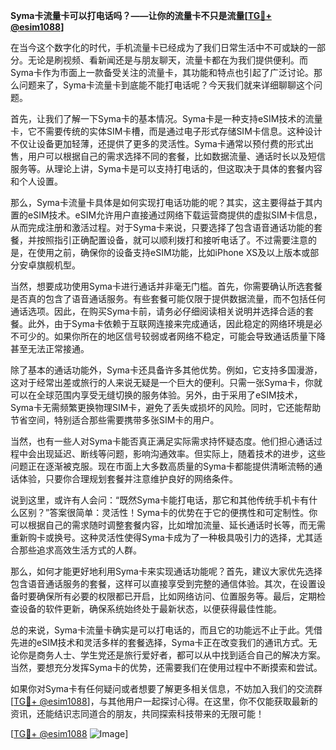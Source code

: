 **Syma卡流量卡可以打电话吗？——让你的流量卡不只是流量[[TG💪+ @esim1088](https://t.me/s/esim1088)]**

在当今这个数字化的时代，手机流量卡已经成为了我们日常生活中不可或缺的一部分。无论是刷视频、看新闻还是与朋友聊天，流量卡都在为我们提供便利。而Syma卡作为市面上一款备受关注的流量卡，其功能和特点也引起了广泛讨论。那么问题来了，Syma卡流量卡到底能不能打电话呢？今天我们就来详细聊聊这个问题。

首先，让我们了解一下Syma卡的基本情况。Syma卡是一种支持eSIM技术的流量卡，它不需要传统的实体SIM卡槽，而是通过电子形式存储SIM卡信息。这种设计不仅让设备更加轻薄，还提供了更多的灵活性。Syma卡通常以预付费的形式出售，用户可以根据自己的需求选择不同的套餐，比如数据流量、通话时长以及短信服务等。从理论上讲，Syma卡是可以支持打电话的，但这取决于具体的套餐内容和个人设置。

那么，Syma卡流量卡具体是如何实现打电话功能的呢？其实，这主要得益于其内置的eSIM技术。eSIM允许用户直接通过网络下载运营商提供的虚拟SIM卡信息，从而完成注册和激活过程。对于Syma卡来说，只要选择了包含语音通话功能的套餐，并按照指引正确配置设备，就可以顺利拨打和接听电话了。不过需要注意的是，在使用之前，确保你的设备支持eSIM功能，比如iPhone XS及以上版本或部分安卓旗舰机型。

当然，想要成功使用Syma卡进行通话并非毫无门槛。首先，你需要确认所选套餐是否真的包含了语音通话服务。有些套餐可能仅限于提供数据流量，而不包括任何通话选项。因此，在购买Syma卡前，请务必仔细阅读相关说明并选择合适的套餐。此外，由于Syma卡依赖于互联网连接来完成通话，因此稳定的网络环境是必不可少的。如果你所在的地区信号较弱或者网络不稳定，可能会导致通话质量下降甚至无法正常接通。

除了基本的通话功能外，Syma卡还具备许多其他优势。例如，它支持多国漫游，这对于经常出差或旅行的人来说无疑是一个巨大的便利。只需一张Syma卡，你就可以在全球范围内享受无缝切换的服务体验。另外，由于采用了eSIM技术，Syma卡无需频繁更换物理SIM卡，避免了丢失或损坏的风险。同时，它还能帮助节省空间，特别适合那些需要携带多张SIM卡的用户。

当然，也有一些人对Syma卡能否真正满足实际需求持怀疑态度。他们担心通话过程中会出现延迟、断线等问题，影响沟通效率。但实际上，随着技术的进步，这些问题正在逐渐被克服。现在市面上大多数高质量的Syma卡都能提供清晰流畅的通话体验，只要你合理规划套餐并注意维护良好的网络条件。

说到这里，或许有人会问：“既然Syma卡能打电话，那它和其他传统手机卡有什么区别？”答案很简单：灵活性！Syma卡的优势在于它的便携性和可定制性。你可以根据自己的需求随时调整套餐内容，比如增加流量、延长通话时长等，而无需重新购卡或换号。这种灵活性使得Syma卡成为了一种极具吸引力的选择，尤其适合那些追求高效生活方式的人群。

那么，如何才能更好地利用Syma卡来实现通话功能呢？首先，建议大家优先选择包含语音通话服务的套餐，这样可以直接享受到完整的通信体验。其次，在设置设备时要确保所有必要的权限都已开启，比如网络访问、位置服务等。最后，定期检查设备的软件更新，确保系统始终处于最新状态，以便获得最佳性能。

总的来说，Syma卡流量卡确实是可以打电话的，而且它的功能远不止于此。凭借先进的eSIM技术和灵活多样的套餐选择，Syma卡正在改变我们的通讯方式。无论你是商务人士、学生党还是旅行爱好者，都可以从中找到适合自己的解决方案。当然，要想充分发挥Syma卡的优势，还需要我们在使用过程中不断摸索和尝试。

如果你对Syma卡有任何疑问或者想要了解更多相关信息，不妨加入我们的交流群[[TG💪+ @esim1088](https://t.me/s/esim1088)]，与其他用户一起探讨心得。在这里，你不仅能获取最新的资讯，还能结识志同道合的朋友，共同探索科技带来的无限可能！

[[TG💪+ @esim1088](https://t.me/s/esim1088) ![Image](https://i.postimg.cc/4NQfJmqS/Snipaste-2025-05-13-00-14-12.png)]